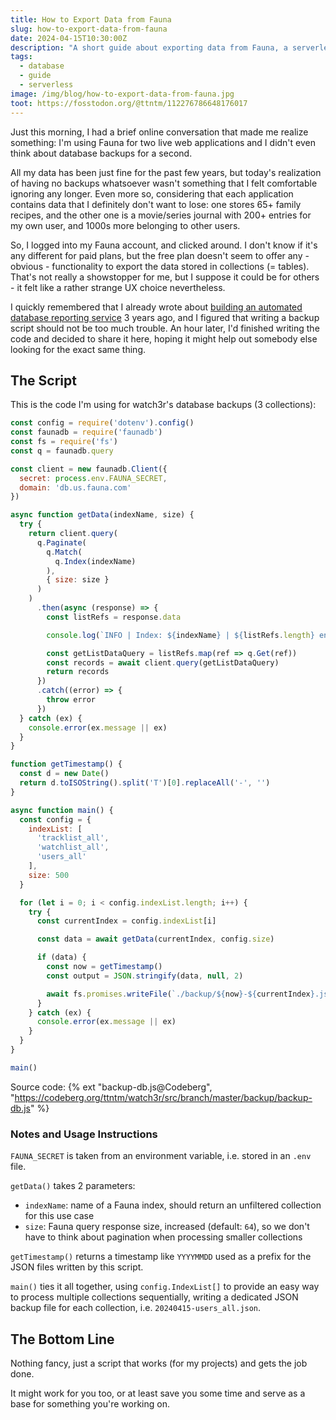 ```yaml
---
title: How to Export Data from Fauna
slug: how-to-export-data-from-fauna
date: 2024-04-15T10:30:00Z
description: "A short guide about exporting data from Fauna, a serverless database. Example use case: a Node.js script for database backups."
tags:
  - database
  - guide
  - serverless
image: /img/blog/how-to-export-data-from-fauna.jpg
toot: https://fosstodon.org/@ttntm/112276786648176017
---
```


Just this morning, I had a brief online conversation that made me realize something: I'm using Fauna for two live web applications and I didn't even think about database backups for a second.

All my data has been just fine for the past few years, but today's realization of having no backups whatsoever wasn't something that I felt comfortable ignoring any longer. Even more so, considering that each application contains data that I definitely don't want to lose: one stores 65+ family recipes, and the other one is a movie/series journal with 200+ entries for my own user, and 1000s more belonging to other users.

So, I logged into my Fauna account, and clicked around. I don't know if it's any different for paid plans, but the free plan doesn't seem to offer any - obvious - functionality to export the data stored in collections (= tables). That's not really a showstopper for me, but I suppose it could be for others - it felt like a rather strange UX choice nevertheless.

I quickly remembered that I already wrote about [building an automated database reporting service](/blog/track-fauna-metrics-google-sheets) 3 years ago, and I figured that writing a backup script should not be too much trouble. An hour later, I'd finished writing the code and decided to share it here, hoping it might help out somebody else looking for the exact same thing.

## The Script

This is the code I'm using for watch3r's database backups (3 collections):

```js
const config = require('dotenv').config()
const faunadb = require('faunadb')
const fs = require('fs')
const q = faunadb.query

const client = new faunadb.Client({
  secret: process.env.FAUNA_SECRET,
  domain: 'db.us.fauna.com'
})

async function getData(indexName, size) {
  try {
    return client.query(
      q.Paginate(
        q.Match(
          q.Index(indexName)
        ),
        { size: size }
      )
    )
      .then(async (response) => {
        const listRefs = response.data

        console.log(`INFO | Index: ${indexName} | ${listRefs.length} entries found`)

        const getListDataQuery = listRefs.map(ref => q.Get(ref))
        const records = await client.query(getListDataQuery)
        return records
      })
      .catch((error) => {
        throw error
      })
  } catch (ex) {
    console.error(ex.message || ex)
  }
}

function getTimestamp() {
  const d = new Date()
  return d.toISOString().split('T')[0].replaceAll('-', '')
}

async function main() {
  const config = {
    indexList: [
      'tracklist_all',
      'watchlist_all',
      'users_all'
    ],
    size: 500
  }

  for (let i = 0; i < config.indexList.length; i++) {
    try {
      const currentIndex = config.indexList[i]

      const data = await getData(currentIndex, config.size)

      if (data) {
        const now = getTimestamp()
        const output = JSON.stringify(data, null, 2)

        await fs.promises.writeFile(`./backup/${now}-${currentIndex}.json`, output)
      }
    } catch (ex) {
      console.error(ex.message || ex)
    }
  }
}

main()
```

Source code: {% ext "backup-db.js@Codeberg", "https://codeberg.org/ttntm/watch3r/src/branch/master/backup/backup-db.js" %}

### Notes and Usage Instructions

`FAUNA_SECRET` is taken from an environment variable, i.e. stored in an `.env` file.

`getData()` takes 2 parameters:

- `indexName`: name of a Fauna index, should return an unfiltered collection for this use case
- `size`: Fauna query response size, increased (default: `64`), so we don't have to think about pagination when processing smaller collections

`getTimestamp()` returns a timestamp like `YYYYMMDD` used as a prefix for the JSON files written by this script.

`main()` ties it all together, using `config.IndexList[]` to provide an easy way to process multiple collections sequentially, writing a dedicated JSON backup file for each collection, i.e. `20240415-users_all.json`.

## The Bottom Line

Nothing fancy, just a script that works (for my projects) and gets the job done.

It might work for you too, or at least save you some time and serve as a base for something you're working on.
